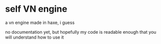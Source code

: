 # self VN engine

a vn engine made in haxe, i guess

no documentation yet, but hopefully my code is readable enough that you will understand how to use it
